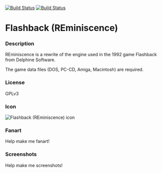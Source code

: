 [![Build Status](https://travis-ci.org/kodi-game/game.libretro.reminiscence.svg?branch=master)](https://travis-ci.org/kodi-game/game.libretro.reminiscence)
[![Build Status](https://ci.appveyor.com/api/projects/status/github/kodi-game/game.libretro.reminiscence?svg=true)](https://ci.appveyor.com/project/kodi-game/game-libretro-reminiscence)

# Flashback (REminiscence)

### Description

REminiscence is a rewrite of the engine used in the 1992 game Flashback from Delphine Software.

The game data files (DOS, PC-CD, Amiga, Macintosh) are required.

### License

GPLv3

### Icon

![Flashback (REminiscence) icon](game.libretro.reminiscence/resources/icon.png)

### Fanart

Help make me fanart!

### Screenshots

Help make me screenshots!
